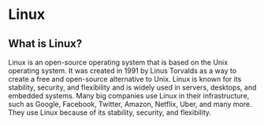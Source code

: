 # Linux

## What is Linux?
Linux is an open-source operating system that is based on the Unix operating system. It was created in 1991 by Linus Torvalds as a way to create a free and open-source alternative to Unix. Linux is known for its stability, security, and flexibility and is widely used in servers, desktops, and embedded systems. Many big companies use Linux in their infrastructure, such as Google, Facebook, Twitter, Amazon, Netflix, Uber, and many more. They use Linux because of its stability, security, and flexibility.
